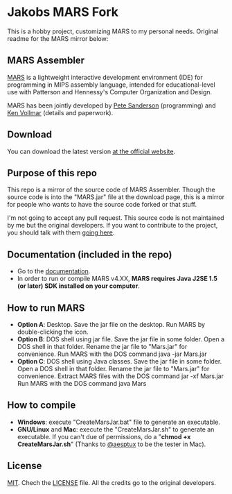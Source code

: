# Jakobs MARS Fork
This is a hobby project, customizing MARS to my personal needs. Original readme for the MARS mirror below:

## MARS Assembler
[MARS][1] is a lightweight interactive development environment (IDE) for programming in MIPS assembly language, intended for educational-level use with Patterson and Hennessy's Computer Organization and Design.

MARS has been jointly developed by [Pete Sanderson][4] (programming) and [Ken Vollmar][5] (details and paperwork).

## Download
You can download the latest version [at the official website][6].

## Purpose of this repo
This repo is a mirror of the source code of MARS Assembler. Though the source code is into the "MARS.jar" file at the download page, this is a mirror for people who wants to have the source code forked or that stuff.

I'm not going to accept any pull request. This source code is not maintained by me but the original developers. If you want to contribute to the project, you should talk with them [going here][8].

## Documentation (included in the repo)
 - Go to the [documentation][7].
 - In order to run or compile MARS v4.XX, **MARS requires Java J2SE 1.5 (or later) SDK installed on your computer**.

## How to run MARS
 - **Option A**: Desktop. Save the jar file on the desktop. Run MARS by double-clicking the icon.
 - **Option B**: DOS shell using jar file. Save the jar file in some folder. Open a DOS shell in that folder. Rename the jar file to "Mars.jar" for convenience. Run MARS with the DOS command  java -jar Mars.jar
 - **Option C**: DOS shell using Java classes. Save the jar file in some folder. Open a DOS shell in that folder. Rename the jar file to "Mars.jar" for convenience. Extract MARS files with the DOS command  jar -xf Mars.jar Run MARS with the DOS command  java Mars

## How to compile
 - **Windows**: execute "CreateMarsJar.bat" file to generate an executable.
 - **GNU/Linux** and **Mac**: execute the "CreateMarsJar.sh" to generate an executable. If you can't due of permissions, do a "**chmod +x CreateMarsJar.sh**" (Thanks to [@aesptux][8] to be the tester in Mac).

## License
[MIT][2]. Chech the [LICENSE][3] file. All the credits go to the original developers.

  [1]: http://courses.missouristate.edu/KenVollmar/MARS/index.htm
  [2]: http://www.opensource.org/licenses/mit-license.html
  [3]: https://github.com/adolphenom/MARS_Assembler/blob/master/LICENSE
  [4]: http://faculty.otterbein.edu/PSanderson/
  [5]: http://courses.missouristate.edu/KenVollmar/
  [6]: http://courses.missouristate.edu/KenVollmar/MARS/download.htm
  [7]: http://courses.missouristate.edu/KenVollmar/MARS/Help/MarsHelpIntro.html
  [8]: http://twitter.com/aesptux
